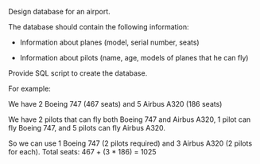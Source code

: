 Design database for an airport.

The database should contain the following information:

- Information about planes (model, serial number, seats)

- Information about pilots (name, age, models of planes that he can fly)

Provide SQL script to create the database.



For example:

We have 2 Boeing 747 (467 seats) and 5 Airbus A320 (186 seats)

We have 2 pilots that can fly both Boeing 747 and Airbus A320, 1 pilot can fly Boeing 747, and 5 pilots can fly Airbus A320.

So we can use 1 Boeing 747 (2 pilots required) and 3 Airbus A320 (2 pilots for each). Total seats: 467 + (3 * 186) = 1025
